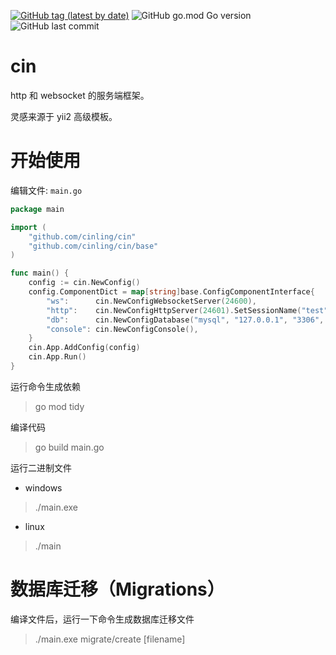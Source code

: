 [![GitHub tag (latest by date)](https://img.shields.io/github/v/tag/cinling/cin)](https://github.com/cinling/cin/tags)
![GitHub go.mod Go version](https://img.shields.io/github/go-mod/go-version/cinling/cin?color=red)
![GitHub last commit](https://img.shields.io/github/last-commit/cinling/cin)

# cin

http 和 websocket 的服务端框架。

灵感来源于 yii2 高级模板。

# 开始使用

编辑文件:  `main.go`
```go
package main

import (
    "github.com/cinling/cin"
    "github.com/cinling/cin/base"
)

func main() {
	config := cin.NewConfig()
    config.ComponentDict = map[string]base.ConfigComponentInterface{
        "ws":      cin.NewConfigWebsocketServer(24600),
        "http":    cin.NewConfigHttpServer(24601).SetSessionName("test"),
        "db":      cin.NewConfigDatabase("mysql", "127.0.0.1", "3306", "cin", "root", "root"),
        "console": cin.NewConfigConsole(),
    }
    cin.App.AddConfig(config)
    cin.App.Run()
}
```

运行命令生成依赖
> go mod tidy

编译代码
> go build main.go

运行二进制文件

- windows
> ./main.exe

- linux
> ./main


# 数据库迁移（Migrations）
编译文件后，运行一下命令生成数据库迁移文件
> ./main.exe migrate/create [filename]
